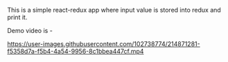 This is a simple react-redux app where input value is stored into redux and print it.

Demo video is -

https://user-images.githubusercontent.com/102738774/214871281-f5358d7a-f5b4-4a54-9956-8c1bbea447cf.mp4




